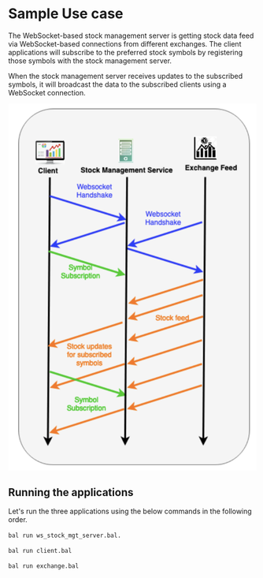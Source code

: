 # Sample Use case

The WebSocket-based stock management server is getting stock data feed via WebSocket-based connections from different exchanges. The client applications will subscribe to the preferred stock symbols by registering those symbols with the stock management server. 

When the stock management server receives updates to the subscribed symbols, it will broadcast the data to the subscribed clients using a WebSocket connection.

<img src="../images/websocket_exchange_interactions.png"/>

## Running the applications

Let's run the three applications using the below commands in the following order.

`bal run ws_stock_mgt_server.bal. `

`bal run client.bal`

`bal run exchange.bal`
